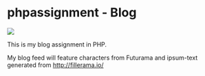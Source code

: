 # phpassignment - Blog

<img src="https://media.giphy.com/media/7rQf04hfkMx9K/giphy.gif">

This is my blog assignment in PHP.

My blog feed will feature characters from Futurama and ipsum-text generated from
http://fillerama.io/
